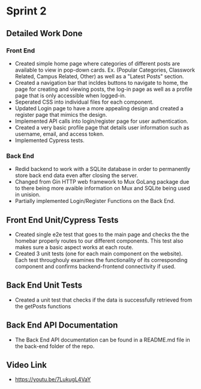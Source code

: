 # Sprint 2

## Detailed Work Done

### Front End

- Created simple home page where categories of different posts are available to view in pop-down cards. Ex. (Popular Categories, Classwork Related, Campus Related, Other) as well as a "Latest Posts" section.
- Created a navigation bar that incldes buttons to navigate to home, the page for creating and viewing posts, the log-in page as well as a profile page that is only accessible when logged-in.
- Seperated CSS into individual files for each component.
- Updated Login page to have a more appealing design and created a register page that mimics the design.
- Implemented API calls into login/register page for user authentication.
- Created a very basic profile page that details user information such as username, email, and access token.
- Implemented Cypress tests.

### Back End

- Redid backend to work with a SQLite database in order to permanently store back end data even after closing the server.
- Changed from Gin HTTP web framework to Mux GoLang package due to there being more avaible information on Mux and SQLite being used in unision.
- Partially implemented Login/Register Functions on the Back End.

## Front End Unit/Cypress Tests

- Created single e2e test that goes to the main page and checks the the homebar properly routes to our different components. This test also makes sure a basic aspect works at each route.
- Created 3 unit tests (one for each main component on the website). Each test throughouly examines the functionality of its corresponding component and confirms backend-frontend connectivity if used.

## Back End Unit Tests

- Created a unit test that checks if the data is successfully retrieved from the getPosts functions

## Back End API Documentation

- The Back End API documentation can be found in a README.md file in the back-end folder of the repo.

## Video Link

- https://youtu.be/7LukugL4VaY

